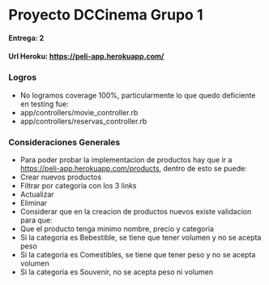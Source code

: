 # Proyecto DCCinema Grupo 1
#### Entrega: 2
#### Url Heroku: https://peli-app.herokuapp.com/


### Logros
- No logramos coverage 100%, particularmente lo que quedo deficiente en testing fue:
 - app/controllers/movie_controller.rb
 - app/controllers/reservas_controller.rb
 
### Consideraciones Generales
- Para poder probar la implementacion de productos hay que ir a https://peli-app.herokuapp.com/products, dentro de esto se puede:
 - Crear nuevos productos
 - Filtrar por categoria con los 3 links
 - Actualizar 
 - Eliminar
- Considerar que en la creacion de productos nuevos existe validacion para que:
 - Que el producto tenga minimo nombre, precio y categoria
 - Si la categoria es Bebestible, se tiene que tener volumen y no se acepta peso
 - Si la categoria es Comestibles, se tiene que tener peso y no se acepta volumen
 - Si la categoria es Souvenir, no se acepta peso ni volumen
 
